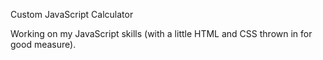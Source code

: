 Custom JavaScript Calculator

Working on my JavaScript skills (with a little HTML and CSS thrown in for good measure).
